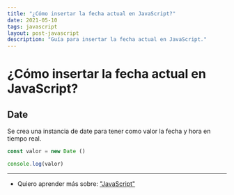 ```yaml
---
title: "¿Cómo insertar la fecha actual en JavaScript?"
date: 2021-05-10
tags: javascript
layout: post-javascript
description: "Guía para insertar la fecha actual en JavaScript."
---
```


# ¿Cómo insertar la fecha actual en JavaScript?

## Date
Se crea una instancia de date para tener como valor la fecha y hora en tiempo real.

````js
const valor = new Date ()

console.log(valor)
````

***

- Quiero aprender más sobre: ["JavaScript"](../00/javascript)
